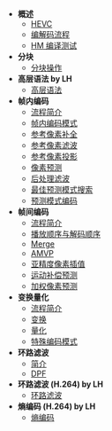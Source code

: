 

* **概述**
  * [HEVC](<./docs/CP1_HEVC/HEVC.md>)
  * [编解码流程](<./docs/CP2_编解码流程/编解码流程.md>)
  * [HM 编译测试](<./docs/CP10_HM编译测试/HM编译测试.md>)
* **分块**
  * [分块操作](<./docs/CP3_分块操作/分块操作.md>)
* **高层语法 by LH**
  * [高层语法](<./docs/CP6_高层语法/高层语法.md>)
* **帧内编码**
  * [流程简介](<./docs/CP4_帧内编码/简介.md>)
  * [帧内编码模式](<./docs/CP4_帧内编码/帧内编码模式.md>)
  * [参考像素补全](<./docs/CP4_帧内编码/参考像素补全.md>)
  * [参考像素滤波](<./docs/CP4_帧内编码/参考像素滤波.md>)
  * [参考像素投影](<./docs/CP4_帧内编码/参考像素投影.md>)
  * [像素预测](<./docs/CP4_帧内编码/像素预测.md>)
  * [后处理滤波](<./docs/CP4_帧内编码/后处理滤波.md>)
  * [最佳预测模式搜索](<./docs/CP4_帧内编码/最佳预测模式搜索.md>)
  * [预测模式编码](<./docs/CP4_帧内编码/预测模式编码.md>)
* **帧间编码**
  * [流程简介](<./docs/CP5_帧间编码/流程简介.md>)
  * [播放顺序与解码顺序](<./docs/CP5_帧间编码/播放顺序与解码顺序.md>)
  * [Merge](<./docs/CP5_帧间编码/Merge.md>)
  * [AMVP](<./docs/CP5_帧间编码/AMVP.md>)
  * [亚精度像素插值](<./docs/CP5_帧间编码/亚精度像素插值.md>)
  * [运动补偿预测](<./docs/CP5_帧间编码/运动补偿预测.md>)
  * [加权像素预测](<./docs/CP5_帧间编码/加权像素预测.md>)
* **变换量化**
  * [流程简介](<./docs/CP7_变换量化/流程简介.md>)
  * [变换](<./docs/CP7_变换量化/变换.md>)
  * [量化](<./docs/CP7_变换量化/量化.md>)
  * [特殊编码模式](<./docs/CP7_变换量化/特殊编码模式.md>)
* **环路滤波**
  * [简介](<./docs/CP9_环路滤波_ZYJ/简介.md>)
  * [DPF](<./docs/CP9_环路滤波_ZYJ/去方块滤波器_DPF.md>)
* **环路滤波 (H.264) by LH**
  * [环路滤波](<./docs/CP9_环路滤波/环路滤波.md>)
* **熵编码 (H.264) by LH**
  * [熵编码](<./docs/CP8_熵编码/熵编码.md>)





